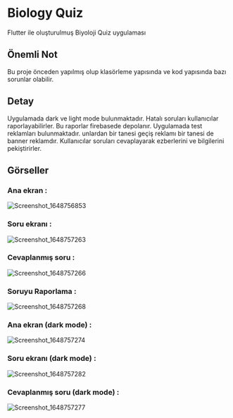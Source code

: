 # Biology Quiz

Flutter ile oluşturulmuş Biyoloji Quiz uygulaması

## Önemli Not

Bu proje önceden yapılmış olup klasörleme yapısında ve kod yapısında bazı sorunlar olabilir.

## Detay

Uygulamada dark ve light mode bulunmaktadır. Hatalı soruları kullanıcılar raporlayabilirler. Bu raporlar firebasede depolanır. Uygulamada test reklamları bulunmaktadır. unlardan bir tanesi geçiş reklamı bir tanesi de banner reklamdır. Kullanıcılar soruları cevaplayarak ezberlerini ve bilgilerini pekiştirirler.

## Görseller

### Ana ekran :
![Screenshot_1648756853](https://user-images.githubusercontent.com/53576859/161140571-0184f122-4b85-418c-ac8e-9c26ca606317.png)

### Soru ekranı :
![Screenshot_1648757263](https://user-images.githubusercontent.com/53576859/161140682-5836f9ca-9b6e-4ced-93e6-9a6e6c5bf6bb.png)

### Cevaplanmış soru : 
![Screenshot_1648757266](https://user-images.githubusercontent.com/53576859/161140704-fb342817-f63f-4e5a-9035-38d4835b401d.png)

### Soruyu Raporlama :
![Screenshot_1648757268](https://user-images.githubusercontent.com/53576859/161140748-9c08472a-2ead-48a9-af7a-e3669fd2308c.png)

### Ana ekran (dark mode) : 
![Screenshot_1648757274](https://user-images.githubusercontent.com/53576859/161140782-6d2326e4-f2d1-46c4-a43d-a60e29d78d96.png)

### Soru ekranı (dark mode) : 
![Screenshot_1648757282](https://user-images.githubusercontent.com/53576859/161140819-a53b09e0-b8f4-4d87-bcf7-4036110bebe0.png)

### Cevaplanmış soru (dark mode) :
![Screenshot_1648757277](https://user-images.githubusercontent.com/53576859/161140968-9ff8aa98-d832-47c1-be56-6b3978699e98.png)
